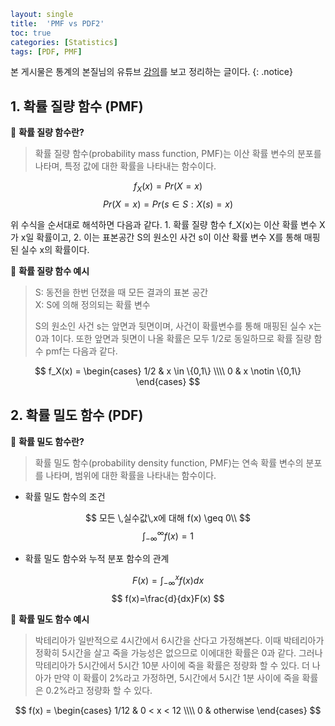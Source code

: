 ```yaml
layout: single
title:  'PMF vs PDF2'
toc: true
categories: [Statistics]
tags: [PDF, PMF]
```

본 게시물은 통계의 본질님의 유튜브 [강의](https://www.youtube.com/watch?v=_jG3FQkprgo)를 보고 정리하는 글이다.
{: .notice}

## 1. 확률 질량 함수 (PMF)

👀 **확률 질량 함수란?**

> 확률 질량 함수(probability mass function, PMF)는 이산 확률 변수의 분포를 나타며, 특정 값에 대한 확률을 나타내는 함수이다.

$$
f_X(x) = Pr(X=x)
$$$$
Pr(X=x) = Pr({s \in S : X(s) = x})
$$

위 수식을 순서대로 해석하면 다음과 같다. 1. 확률 질량 함수 f_X(x)는 이산 확률 변수 X가 x일 확률이고, 2. 이는 표본공간 S의 원소인 사건 s이 이산 확률 변수 X를 통해 매핑된 실수 x의 확률이다.

📍 **확률 질량 함수 예시**

> S: 동전을 한번 던졌을 때 모든 결과의 표본 공간  
> X: S에 의해 정의되는 확률 변수
> 
> S의 원소인 사건 s는 앞면과 뒷면이며, 사건이 확률변수를 통해 매핑된 실수 x는 0과 1이다. 또한 앞면과 뒷면이 나올 확률은 모두 1/2로 동일하므로 확률 질량 함수 pmf는 다음과 같다.

$$
f_X(x) = \begin{cases}  1/2 & x \in \{0,1\} \\\\  0 & x \notin \{0,1\} \end{cases}
$$

## 2. 확률 밀도 함수 (PDF)

👀 **확률 밀도 함수란?**

> 확률 밀도 함수(probability density function, PMF)는 연속 확률 변수의 분포를 나타며, 범위에 대한 확률을 나타내는 함수이다.

- 확률 밀도 함수의 조건

$$
모든 \,실수값\,x에 대해 f(x) \geq 0\\
$$$$
\int_{-\infty}^{\infty}f(x) = 1
$$

- 확률 밀도 함수와 누적 분포 함수의 관계

$$
F(x) = \int_{-\infty}^{x}f(x)dx
$$$$
f(x)=\frac{d}{dx}F(x)
$$

📍 **확률 밀도 함수 예시**

> 박테리아가 일반적으로 4시간에서 6시간을 산다고 가정해본다. 이때 박테리아가 정확히 5시간을 살고 죽을 가능성은 없으므로 이에대한 확률은 0과 같다. 그러나 막테리아가 5시간에서 5시간 10분 사이에 죽을 확률은 정량화 할 수 있다. 더 나아가 만약 이 확률이 2%라고 가정하면, 5시간에서 5시간 1분 사이에 죽을 확률은 0.2%라고 정량화 할 수 있다.

$$
f(x) = \begin{cases}  1/12 & 0 < x < 12 \\\\  0 & otherwise \end{cases}
$$
